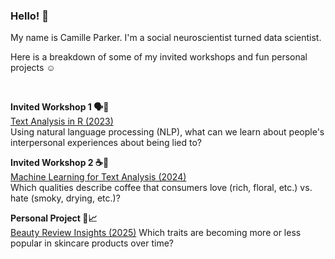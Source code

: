 ### Hello! 👋

My name is Camille Parker. I'm a social neuroscientist turned data scientist.

Here is a breakdown of some of my invited workshops and fun personal projects ☺️

<br/>

**Invited Workshop 1 🗣💬**  
[Text Analysis in R (2023)](https://tu-coding-outreach-group.github.io/cog_summer_workshops_2023/text_analysis/index.html)  
Using natural language processing (NLP), what can we learn about people's interpersonal experiences about being lied to?

**Invited Workshop 2 ☕🤎**  
[Machine Learning for Text Analysis (2024)](https://tu-coding-outreach-group.github.io/cog_summer_workshops_2024/ml_for_text_analysis/index.html)  
Which qualities describe coffee that consumers love (rich, floral, etc.) vs. hate (smoky, drying, etc.)?

**Personal Project 💄📈**  
[Beauty Review Insights (2025)](https://github.com/camille-parker-phd/beauty-review-insights)
Which traits are becoming more or less popular in skincare products over time?
